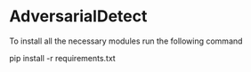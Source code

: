 # AdversarialDetect


To install all the necessary modules run the following command

pip install -r requirements.txt
